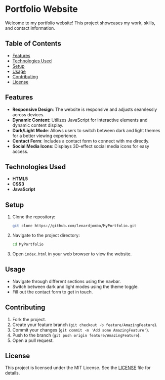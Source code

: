 # Portfolio Website

Welcome to my portfolio website! This project showcases my work, skills, and contact information.

## Table of Contents

- [Features](#features)
- [Technologies Used](#technologies-used)
- [Setup](#setup)
- [Usage](#usage)
- [Contributing](#contributing)
- [License](#license)

## Features

- **Responsive Design**: The website is responsive and adjusts seamlessly across devices.
- **Dynamic Content**: Utilizes JavaScript for interactive elements and dynamic content display.
- **Dark/Light Mode**: Allows users to switch between dark and light themes for a better viewing experience.
- **Contact Form**: Includes a contact form to connect with me directly.
- **Social Media Icons**: Displays 3D-effect social media icons for easy access.

## Technologies Used

- **HTML5**
- **CSS3**
- **JavaScript**

## Setup

1. Clone the repository:
    ```bash
    git clone https://github.com/lenardjombo/MyPortfolio.git
    ```
2. Navigate to the project directory:
    ```bash
    cd MyPortfolio
    ```
3. Open `index.html` in your web browser to view the website.

## Usage

- Navigate through different sections using the navbar.
- Switch between dark and light modes using the theme toggle.
- Fill out the contact form to get in touch.

## Contributing

1. Fork the project.
2. Create your feature branch (`git checkout -b feature/AmazingFeature`).
3. Commit your changes (`git commit -m 'Add some AmazingFeature'`).
4. Push to the branch (`git push origin feature/AmazingFeature`).
5. Open a pull request.

## License

This project is licensed under the MIT License. See the [LICENSE](LICENSE) file for details.
